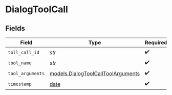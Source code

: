 # DialogToolCall


## Fields

| Field                                                                          | Type                                                                           | Required                                                                       | Description                                                                    |
| ------------------------------------------------------------------------------ | ------------------------------------------------------------------------------ | ------------------------------------------------------------------------------ | ------------------------------------------------------------------------------ |
| `toll_call_id`                                                                 | *str*                                                                          | :heavy_check_mark:                                                             | N/A                                                                            |
| `tool_name`                                                                    | *str*                                                                          | :heavy_check_mark:                                                             | N/A                                                                            |
| `tool_arguments`                                                               | [models.DialogToolCallToolArguments](../models/dialogtoolcalltoolarguments.md) | :heavy_check_mark:                                                             | N/A                                                                            |
| `timestamp`                                                                    | [date](https://docs.python.org/3/library/datetime.html#date-objects)           | :heavy_check_mark:                                                             | N/A                                                                            |